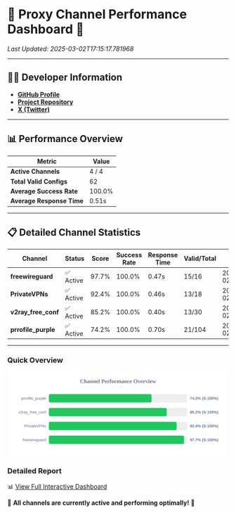# 🌟 Proxy Channel Performance Dashboard 🌟

_Last Updated: 2025-03-02T17:15:17.781968_

---

## 👩‍💻 Developer Information

- **[GitHub Profile](https://github.com/4n0nymou3)**  
- **[Project Repository](https://github.com/4n0nymou3/multi-proxy-config-fetcher)**  
- **[X (Twitter)](https://x.com/4n0nymou3)**  

---

## 📊 Performance Overview

| Metric                | Value       |
|-----------------------|-------------|
| **Active Channels**   | 4 / 4       |
| **Total Valid Configs** | 62          |
| **Average Success Rate** | 100.0%      |
| **Average Response Time** | 0.51s       |

---

## 📋 Detailed Channel Statistics

| Channel          | Status     | Score  | Success Rate | Response Time | Valid/Total | Last Success               |
|------------------|------------|--------|--------------|---------------|-------------|----------------------------|
| **freewireguard**  | ✅ Active  | 97.7%  | 100.0% | 0.47s         | 15/16       | 2025-03-02T17:15:17.780647 |
| **PrivateVPNs**  | ✅ Active  | 92.4%  | 100.0% | 0.46s         | 13/18       | 2025-03-02T17:15:17.290069 |
| **v2ray_free_conf**  | ✅ Active  | 85.2%  | 100.0% | 0.40s         | 13/30       | 2025-03-02T17:15:16.799691 |
| **prrofile_purple**  | ✅ Active  | 74.2%  | 100.0% | 0.70s         | 21/104       | 2025-03-02T17:15:16.366931 |

---

### Quick Overview
<div align="center">
  <a href="https://raw.githubusercontent.com/nullluser/NullRepo/refs/heads/main/assets/channel_stats_chart.svg">
    <img src="https://raw.githubusercontent.com/nullluser/NullRepo/refs/heads/main/assets/channel_stats_chart.svg" alt="Source Performance Statistics" width="800">
  </a>
</div>

### Detailed Report
📊 [View Full Interactive Dashboard](https://htmlpreview.github.io/?https://github.com/nullluser/NullRepo/blob/main/assets/performance_report.html)

🎉 **All channels are currently active and performing optimally!** 🎉
